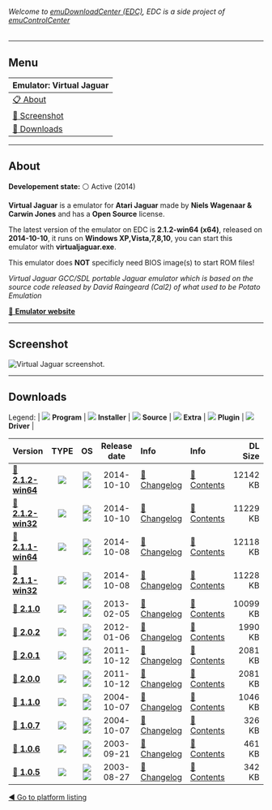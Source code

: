 ###### Welcome to [emuDownloadCenter (EDC)](https://github.com/PhoenixInteractiveNL/emuDownloadCenter/wiki/), EDC is a side project of [emuControlCenter](https://github.com/PhoenixInteractiveNL/emuControlCenter/wiki/)
***
## Menu
| **Emulator: Virtual Jaguar** |
|:---------|
| [:clipboard: About](#about) |
| [:sunrise: Screenshot](#screenshot) |
| [:floppy_disk: Downloads](#downloads) |
***
## About
**Developement state:** :white_circle: Active (2014)

**Virtual Jaguar** is a emulator for **Atari Jaguar** made by **Niels Wagenaar & Carwin Jones** and has a **Open Source** license.

The latest version of the emulator on EDC is **2.1.2-win64 (x64)**, released on **2014-10-10**, it runs on **Windows XP,Vista,7,8,10**, you can start this emulator with **virtualjaguar.exe**.

This emulator does **NOT** specificly need BIOS image(s) to start ROM files!

_Virtual Jaguar GCC/SDL portable Jaguar emulator which is based on the source code released by David Raingeard (Cal2) of what used to be Potato Emulation_

[:link: **Emulator website**](http://icculus.org/virtualjaguar/)
***
## Screenshot
![](https://raw.githubusercontent.com/PhoenixInteractiveNL/emuDownloadCenter/master/hooks/virtualjaguar/emulator_screen_01.jpg "Virtual Jaguar screenshot.")
***
## Downloads
Legend:
| ![](https://raw.githubusercontent.com/wiki/PhoenixInteractiveNL/emuDownloadCenter/images_misc/icon_program_24.png) **Program** | 
![](https://raw.githubusercontent.com/wiki/PhoenixInteractiveNL/emuDownloadCenter/images_misc/icon_installer_24.png) **Installer** | 
![](https://raw.githubusercontent.com/wiki/PhoenixInteractiveNL/emuDownloadCenter/images_misc/icon_source_code_24.png) **Source** | 
![](https://raw.githubusercontent.com/wiki/PhoenixInteractiveNL/emuDownloadCenter/images_misc/icon_extra_24.png) **Extra** | 
![](https://raw.githubusercontent.com/wiki/PhoenixInteractiveNL/emuDownloadCenter/images_misc/icon_plugin_24.png) **Plugin** | 
![](https://raw.githubusercontent.com/wiki/PhoenixInteractiveNL/emuDownloadCenter/images_misc/icon_driver_24.png) **Driver** | 
 
 
| Version  | TYPE | OS | Release date  | Info       | Info       | DL Size    |
|:---------|:----:|:--:|:-------------:|:-----------|:-----------|-----------:|
| [:floppy_disk: **2.1.2-win64**](https://github.com/PhoenixInteractiveNL/edc-repo0001/raw/master/virtualjaguar/2.1.2-win64.7z) | ![](https://raw.githubusercontent.com/wiki/PhoenixInteractiveNL/emuDownloadCenter/images_misc/icon_program_24.png) | ![](https://raw.githubusercontent.com/wiki/PhoenixInteractiveNL/emuDownloadCenter/images_misc/logo_windows_24.png)![](https://raw.githubusercontent.com/wiki/PhoenixInteractiveNL/emuDownloadCenter/images_misc/icon_64-bit_24.png) | 2014-10-10 | [:page_facing_up: Changelog](https://github.com/PhoenixInteractiveNL/edc-repo0001/blob/master/virtualjaguar/2.1.2-win64_changelog.txt) | [:mag_right: Contents](https://github.com/PhoenixInteractiveNL/edc-repo0001/blob/master/virtualjaguar/2.1.2-win64_contents.txt) | 12142 KB |
| [:floppy_disk: **2.1.2-win32**](https://github.com/PhoenixInteractiveNL/edc-repo0001/raw/master/virtualjaguar/2.1.2-win32.7z) | ![](https://raw.githubusercontent.com/wiki/PhoenixInteractiveNL/emuDownloadCenter/images_misc/icon_program_24.png) | ![](https://raw.githubusercontent.com/wiki/PhoenixInteractiveNL/emuDownloadCenter/images_misc/logo_windows_24.png)![](https://raw.githubusercontent.com/wiki/PhoenixInteractiveNL/emuDownloadCenter/images_misc/icon_32-bit_24.png) | 2014-10-10 | [:page_facing_up: Changelog](https://github.com/PhoenixInteractiveNL/edc-repo0001/blob/master/virtualjaguar/2.1.2-win32_changelog.txt) | [:mag_right: Contents](https://github.com/PhoenixInteractiveNL/edc-repo0001/blob/master/virtualjaguar/2.1.2-win32_contents.txt) | 11229 KB |
| [:floppy_disk: **2.1.1-win64**](https://github.com/PhoenixInteractiveNL/edc-repo0001/raw/master/virtualjaguar/2.1.1-win64.7z) | ![](https://raw.githubusercontent.com/wiki/PhoenixInteractiveNL/emuDownloadCenter/images_misc/icon_program_24.png) | ![](https://raw.githubusercontent.com/wiki/PhoenixInteractiveNL/emuDownloadCenter/images_misc/logo_windows_24.png)![](https://raw.githubusercontent.com/wiki/PhoenixInteractiveNL/emuDownloadCenter/images_misc/icon_64-bit_24.png) | 2014-10-08 | [:page_facing_up: Changelog](https://github.com/PhoenixInteractiveNL/edc-repo0001/blob/master/virtualjaguar/2.1.1-win64_changelog.txt) | [:mag_right: Contents](https://github.com/PhoenixInteractiveNL/edc-repo0001/blob/master/virtualjaguar/2.1.1-win64_contents.txt) | 12118 KB |
| [:floppy_disk: **2.1.1-win32**](https://github.com/PhoenixInteractiveNL/edc-repo0001/raw/master/virtualjaguar/2.1.1-win32.7z) | ![](https://raw.githubusercontent.com/wiki/PhoenixInteractiveNL/emuDownloadCenter/images_misc/icon_program_24.png) | ![](https://raw.githubusercontent.com/wiki/PhoenixInteractiveNL/emuDownloadCenter/images_misc/logo_windows_24.png)![](https://raw.githubusercontent.com/wiki/PhoenixInteractiveNL/emuDownloadCenter/images_misc/icon_32-bit_24.png) | 2014-10-08 | [:page_facing_up: Changelog](https://github.com/PhoenixInteractiveNL/edc-repo0001/blob/master/virtualjaguar/2.1.1-win32_changelog.txt) | [:mag_right: Contents](https://github.com/PhoenixInteractiveNL/edc-repo0001/blob/master/virtualjaguar/2.1.1-win32_contents.txt) | 11228 KB |
| [:floppy_disk: **2.1.0**](https://github.com/PhoenixInteractiveNL/edc-repo0001/raw/master/virtualjaguar/2.1.0.7z) | ![](https://raw.githubusercontent.com/wiki/PhoenixInteractiveNL/emuDownloadCenter/images_misc/icon_program_24.png) | ![](https://raw.githubusercontent.com/wiki/PhoenixInteractiveNL/emuDownloadCenter/images_misc/logo_windows_24.png)![](https://raw.githubusercontent.com/wiki/PhoenixInteractiveNL/emuDownloadCenter/images_misc/icon_32-bit_24.png) | 2013-02-05 | [:page_facing_up: Changelog](https://github.com/PhoenixInteractiveNL/edc-repo0001/blob/master/virtualjaguar/2.1.0_changelog.txt) | [:mag_right: Contents](https://github.com/PhoenixInteractiveNL/edc-repo0001/blob/master/virtualjaguar/2.1.0_contents.txt) | 10099 KB |
| [:floppy_disk: **2.0.2**](https://github.com/PhoenixInteractiveNL/edc-repo0001/raw/master/virtualjaguar/2.0.2.7z) | ![](https://raw.githubusercontent.com/wiki/PhoenixInteractiveNL/emuDownloadCenter/images_misc/icon_program_24.png) | ![](https://raw.githubusercontent.com/wiki/PhoenixInteractiveNL/emuDownloadCenter/images_misc/logo_windows_24.png)![](https://raw.githubusercontent.com/wiki/PhoenixInteractiveNL/emuDownloadCenter/images_misc/icon_32-bit_24.png) | 2012-01-06 | [:page_facing_up: Changelog](https://github.com/PhoenixInteractiveNL/edc-repo0001/blob/master/virtualjaguar/2.0.2_changelog.txt) | [:mag_right: Contents](https://github.com/PhoenixInteractiveNL/edc-repo0001/blob/master/virtualjaguar/2.0.2_contents.txt) | 1990 KB |
| [:floppy_disk: **2.0.1**](https://github.com/PhoenixInteractiveNL/edc-repo0001/raw/master/virtualjaguar/2.0.1.7z) | ![](https://raw.githubusercontent.com/wiki/PhoenixInteractiveNL/emuDownloadCenter/images_misc/icon_program_24.png) | ![](https://raw.githubusercontent.com/wiki/PhoenixInteractiveNL/emuDownloadCenter/images_misc/logo_windows_24.png)![](https://raw.githubusercontent.com/wiki/PhoenixInteractiveNL/emuDownloadCenter/images_misc/icon_32-bit_24.png) | 2011-10-12 | [:page_facing_up: Changelog](https://github.com/PhoenixInteractiveNL/edc-repo0001/blob/master/virtualjaguar/2.0.1_changelog.txt) | [:mag_right: Contents](https://github.com/PhoenixInteractiveNL/edc-repo0001/blob/master/virtualjaguar/2.0.1_contents.txt) | 2081 KB |
| [:floppy_disk: **2.0.0**](https://github.com/PhoenixInteractiveNL/edc-repo0001/raw/master/virtualjaguar/2.0.0.7z) | ![](https://raw.githubusercontent.com/wiki/PhoenixInteractiveNL/emuDownloadCenter/images_misc/icon_program_24.png) | ![](https://raw.githubusercontent.com/wiki/PhoenixInteractiveNL/emuDownloadCenter/images_misc/logo_windows_24.png)![](https://raw.githubusercontent.com/wiki/PhoenixInteractiveNL/emuDownloadCenter/images_misc/icon_32-bit_24.png) | 2011-10-12 | [:page_facing_up: Changelog](https://github.com/PhoenixInteractiveNL/edc-repo0001/blob/master/virtualjaguar/2.0.0_changelog.txt) | [:mag_right: Contents](https://github.com/PhoenixInteractiveNL/edc-repo0001/blob/master/virtualjaguar/2.0.0_contents.txt) | 2081 KB |
| [:floppy_disk: **1.1.0**](https://github.com/PhoenixInteractiveNL/edc-repo0001/raw/master/virtualjaguar/1.1.0.7z) | ![](https://raw.githubusercontent.com/wiki/PhoenixInteractiveNL/emuDownloadCenter/images_misc/icon_program_24.png) | ![](https://raw.githubusercontent.com/wiki/PhoenixInteractiveNL/emuDownloadCenter/images_misc/logo_windows_24.png)![](https://raw.githubusercontent.com/wiki/PhoenixInteractiveNL/emuDownloadCenter/images_misc/icon_32-bit_24.png) | 2004-10-07 | [:page_facing_up: Changelog](https://github.com/PhoenixInteractiveNL/edc-repo0001/blob/master/virtualjaguar/1.1.0_changelog.txt) | [:mag_right: Contents](https://github.com/PhoenixInteractiveNL/edc-repo0001/blob/master/virtualjaguar/1.1.0_contents.txt) | 1046 KB |
| [:floppy_disk: **1.0.7**](https://github.com/PhoenixInteractiveNL/edc-repo0001/raw/master/virtualjaguar/1.0.7.7z) | ![](https://raw.githubusercontent.com/wiki/PhoenixInteractiveNL/emuDownloadCenter/images_misc/icon_program_24.png) | ![](https://raw.githubusercontent.com/wiki/PhoenixInteractiveNL/emuDownloadCenter/images_misc/logo_windows_24.png)![](https://raw.githubusercontent.com/wiki/PhoenixInteractiveNL/emuDownloadCenter/images_misc/icon_32-bit_24.png) | 2004-10-07 | [:page_facing_up: Changelog](https://github.com/PhoenixInteractiveNL/edc-repo0001/blob/master/virtualjaguar/1.0.7_changelog.txt) | [:mag_right: Contents](https://github.com/PhoenixInteractiveNL/edc-repo0001/blob/master/virtualjaguar/1.0.7_contents.txt) | 326 KB |
| [:floppy_disk: **1.0.6**](https://github.com/PhoenixInteractiveNL/edc-repo0001/raw/master/virtualjaguar/1.0.6.7z) | ![](https://raw.githubusercontent.com/wiki/PhoenixInteractiveNL/emuDownloadCenter/images_misc/icon_program_24.png) | ![](https://raw.githubusercontent.com/wiki/PhoenixInteractiveNL/emuDownloadCenter/images_misc/logo_windows_24.png)![](https://raw.githubusercontent.com/wiki/PhoenixInteractiveNL/emuDownloadCenter/images_misc/icon_32-bit_24.png) | 2003-09-21 | [:page_facing_up: Changelog](https://github.com/PhoenixInteractiveNL/edc-repo0001/blob/master/virtualjaguar/1.0.6_changelog.txt) | [:mag_right: Contents](https://github.com/PhoenixInteractiveNL/edc-repo0001/blob/master/virtualjaguar/1.0.6_contents.txt) | 461 KB |
| [:floppy_disk: **1.0.5**](https://github.com/PhoenixInteractiveNL/edc-repo0001/raw/master/virtualjaguar/1.0.5.7z) | ![](https://raw.githubusercontent.com/wiki/PhoenixInteractiveNL/emuDownloadCenter/images_misc/icon_program_24.png) | ![](https://raw.githubusercontent.com/wiki/PhoenixInteractiveNL/emuDownloadCenter/images_misc/logo_windows_24.png)![](https://raw.githubusercontent.com/wiki/PhoenixInteractiveNL/emuDownloadCenter/images_misc/icon_32-bit_24.png) | 2003-08-27 | [:page_facing_up: Changelog](https://github.com/PhoenixInteractiveNL/edc-repo0001/blob/master/virtualjaguar/1.0.5_changelog.txt) | [:mag_right: Contents](https://github.com/PhoenixInteractiveNL/edc-repo0001/blob/master/virtualjaguar/1.0.5_contents.txt) | 342 KB |

[:arrow_backward: Go to platform listing](https://github.com/PhoenixInteractiveNL/emuDownloadCenter/wiki/EDC-Platform-List)
